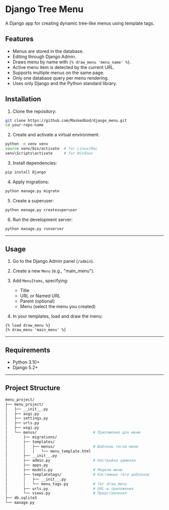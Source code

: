 # Django Tree Menu

A Django app for creating dynamic tree-like menus using template tags.

## Features

- Menus are stored in the database.
- Editing through Django Admin.
- Draws menu by name with `{% draw_menu 'menu_name' %}`.
- Active menu item is detected by the current URL.
- Supports multiple menus on the same page.
- Only one database query per menu rendering.
- Uses only Django and the Python standard library.

## Installation

1. Clone the repository:

```bash
git clone https://github.com/MaskedGod/django_menu.git
cd your-repo-name
```

2. Create and activate a virtual environment:

```bash
python -m venv venv
source venv/bin/activate  # for Linux/Mac
venv\Scripts\activate     # for Windows
```

3. Install dependencies:

```bash
pip install Django
```

4. Apply migrations:

```bash
python manage.py migrate
```

5. Create a superuser:

```bash
python manage.py createsuperuser
```

6. Run the development server:

```bash
python manage.py runserver
```

---

## Usage

1. Go to the Django Admin panel (`/admin`).
2. Create a new `Menu` (e.g., "main_menu").
3. Add `MenuItems`, specifying:
   - Title
   - URL or Named URL
   - Parent (optional)
   - Menu (select the menu you created)

4. In your templates, load and draw the menu:

```django
{% load draw_menu %}
{% draw_menu 'main_menu' %}
```

---

## Requirements

- Python 3.10+
- Django 5.2+

---

## Project Structure

```sh
menu_project/
├── menu_project/
│   ├── __init__.py
│   ├── asgi.py
│   ├── settings.py
│   ├── urls.py
│   ├── wsgi.py
│   └── menus/                         # Приложение для меню
│       ├── migrations/
│       ├── templates/
│       │   ├── menus/                 # Шаблоны тегов меню
│       │   │   └── menu_template.html
│       ├── __init__.py
│       ├── admin.py                   # Настройки админки
│       ├── apps.py
│       ├── models.py                  # Модели меню
│       ├── templatetags/              # Кастомные теги шаблонов
│       │   ├── __init__.py
│       │   └── menu_tags.py           # Тег draw_menu
│       ├── urls.py                    # URL-ы приложения
│       └── views.py                   # Представления
├── db.sqlite3
└── manage.py
```
